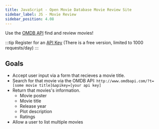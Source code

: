 ```yaml
---
title: JavaScript - Open Movie Database Movie Review Site
sidebar_label: JS - Movie Review
sidebar_position: 4.08
---
```


<!-- markdownlint-disable no-inline-html -->

Use the [OMDB API](https://www.omdbapi.com/) find and review movies!

:::tip
Register for an [API Key](https://www.omdbapi.com/apikey.aspx) (There is a free version, limited to 1000 requests/day)
:::

## Goals

- Accept user input via a form that recieves a movie title.
- Search for that movie via the OMDB API: `http://www.omdbapi.com/?t=[some movie title]&apikey=[your api key]`
- Return that movies's information.
  - Movie poster
  - Movie title
  - Release year
  - Plot description
  - Ratings
- Allow a user to list multiple movies

